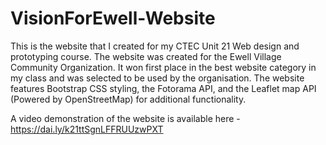# VisionForEwell-Website
This is the website that I created for my CTEC Unit 21 Web design and prototyping course. The website was created for the Ewell Village Community Organization. It won first place in the best website category in my class and was selected to be used by the organisation. The website features Bootstrap CSS styling, the Fotorama API, and the Leaflet map API (Powered by OpenStreetMap) for additional functionality.

A video demonstration of the website is available here - https://dai.ly/k21ttSgnLFFRUUzwPXT
